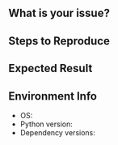 ## What is your issue?

## Steps to Reproduce

## Expected Result

## Environment Info
- OS:
- Python version:
- Dependency versions: 